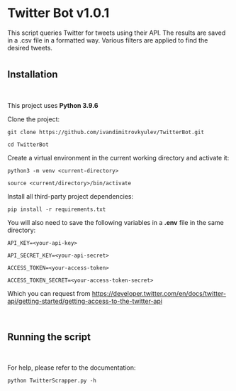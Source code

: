 # Twitter Bot v1.0.1
This script queries Twitter for tweets using their API.
The results are saved in a .csv file in a formatted way.
Various filters are applied to find the desired tweets.

#

## Installation
<br/>

This project uses **Python 3.9.6**

Clone the project:
```
git clone https://github.com/ivandimitrovkyulev/TwitterBot.git

cd TwitterBot
```

Create a virtual environment in the current working directory and activate it:

```
python3 -m venv <current-directory>

source <current/directory>/bin/activate
```

Install all third-party project dependencies:
```
pip install -r requirements.txt
```

You will also need to save the following variables in a **.env** file in the same directory:
```
API_KEY=<your-api-key> 

API_SECRET_KEY=<your-api-secret>

ACCESS_TOKEN=<your-access-token>

ACCESS_TOKEN_SECRET=<your-access-token-secret>
```

Which you can request from https://developer.twitter.com/en/docs/twitter-api/getting-started/getting-access-to-the-twitter-api

<br/>

## Running the script
<br/>

For help, please refer to the documentation:
```
python TwitterScrapper.py -h